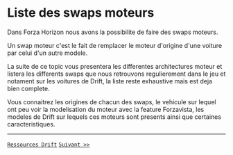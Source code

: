 # Liste des swaps moteurs

Dans Forza Horizon nous avons la possibilite de faire des swaps moteurs.

Un swap moteur c'est le fait de remplacer le moteur d'origine d'une voiture par celui d'un autre modele.

La suite de ce topic vous presentera les differentes architectures moteur et listera les differents swaps que nous retrouvons regulierement dans le jeu et notament sur les voitures de Drift, la liste reste exhaustive mais est deja bien complete.

Vous connaitrez les origines de chacun des swaps, le vehicule sur lequel ont peu voir la modelisation du moteur avec la feature Forzavista, les modeles de Drift sur lequels ces moteurs sont presents ainsi que certaines caracteristiques.

-----

[`Ressources Drift`](https://github.com/Plunne/Forza/blob/main/README.md)
[`Suivant >>`]()